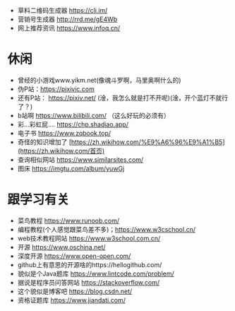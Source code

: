* 草料二维码生成器  https://cli.im/
* 营销号生成器  http://rrd.me/gE4Wb 
* 网上推荐资讯 https://www.infoq.cn/ 

# 休闲

- 曾经的小游戏www.yikm.net(像魂斗罗啊，马里奥啊什么的)
- 伪P站：https://pixivic.com
- 还有P站： https://pixiv.net/ (淦，我怎么就是打不开呢)(淦，开个蓝灯不就行了？)
- b站啊  https://www.bilibili.com/ （这么好玩的必须有）
- 彩...彩虹屁.... https://chp.shadiao.app/ 
- 电子书 https://www.zqbook.top/
- 奇怪的知识增加了 [https://zh.wikihow.com/%E9%A6%96%E9%A1%B5](https://zh.wikihow.com/首页) 
- 查询相似网站 https://www.similarsites.com/ 
- 图床 https://imgtu.com/album/yuwGj

# 跟学习有关

- 菜鸟教程   https://www.runoob.com/ 
- 编程教程(个人感觉跟菜鸟差不多)；https://www.w3cschool.cn/ 
- web技术教程网站 https://www.w3school.com.cn/ 
- 开源 https://www.oschina.net/ 
- 深度开源 https://www.open-open.com/ 
- github上有意思的开源啥的https://hellogithub.com/ 
- 貌似是个Java题库 https://www.lintcode.com/problem/ 
- 据说是程序员问答网站  https://stackoverflow.com/ 
- 这个貌似是博客吧  https://blog.csdn.net/ 
- 资格证题库 https://www.jiandati.com/

  